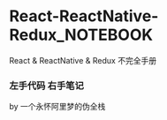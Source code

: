 # React-ReactNative-Redux_NOTEBOOK
React &amp; ReactNative &amp; Redux 不完全手册

### 左手代码  右手笔记

by 一个永怀阿里梦的伪全栈
